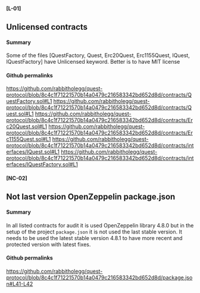 #### [L-01] 
## Unlicensed contracts
#### Summary
Some of the files [QuestFactory, Quest, Erc20Quest, Erc1155Quest, IQuest, IQuestFactory] have Unlicensed keyword. Better is to have MIT license 
#### Github permalinks
https://github.com/rabbitholegg/quest-protocol/blob/8c4c1f71221570b14a0479c216583342bd652d8d/contracts/QuestFactory.sol#L1
https://github.com/rabbitholegg/quest-protocol/blob/8c4c1f71221570b14a0479c216583342bd652d8d/contracts/Quest.sol#L1
https://github.com/rabbitholegg/quest-protocol/blob/8c4c1f71221570b14a0479c216583342bd652d8d/contracts/Erc20Quest.sol#L1
https://github.com/rabbitholegg/quest-protocol/blob/8c4c1f71221570b14a0479c216583342bd652d8d/contracts/Erc1155Quest.sol#L1
https://github.com/rabbitholegg/quest-protocol/blob/8c4c1f71221570b14a0479c216583342bd652d8d/contracts/interfaces/IQuest.sol#L1
https://github.com/rabbitholegg/quest-protocol/blob/8c4c1f71221570b14a0479c216583342bd652d8d/contracts/interfaces/IQuestFactory.sol#L1

#### [NC-02]
## Not last version OpenZeppelin package.json
#### Summary
In all listed contracts for audit it is used OpenZeppelin library 4.8.0 but in the setup of the project `package.json` it is not used the last stable version.
It needs to be used the latest stable version 4.8.1 to have more recent and protected version with latest fixes.
#### Github permalinks
https://github.com/rabbitholegg/quest-protocol/blob/8c4c1f71221570b14a0479c216583342bd652d8d/package.json#L41-L42 
